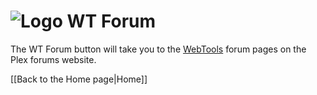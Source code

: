 # ![Logo](https://github.com/ukdtom/WebTools.bundle/blob/master/Wiki/WebTools/Logos/WebTools-48x48.png) WT Forum 

The WT Forum button will take you to the [WebTools](http://forums.plex.tv/discussion/126254/rel-webtools/p1) forum pages on the Plex forums website.

[[Back to the Home page|Home]]